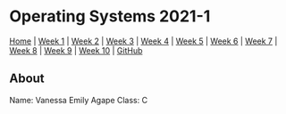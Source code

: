 # Operating Systems 2021-1

[Home]() |
[Week 1](W01) |
[Week 2](W02) |
[Week 3](W03) |
[Week 4](W04) |
[Week 5](W05) |
[Week 6](W06) |
[Week 7](W07) |
[Week 8](W08) |
[Week 9](W09) |
[Week 10](W10) |
[GitHub](https://github.com/blopblipblap/os211)

##  About

Name: Vanessa Emily Agape
Class: C
